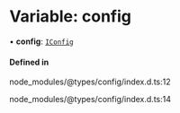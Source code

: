 # Variable: config

• **config**: [`IConfig`](../interfaces/config-1.IConfig.md)

#### Defined in

node_modules/@types/config/index.d.ts:12

node_modules/@types/config/index.d.ts:14
